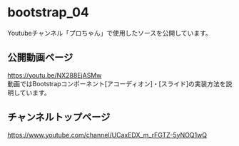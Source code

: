 # bootstrap_04
Youtubeチャンネル「プロちゃん」で使用したソースを公開しています。

## 公開動画ページ 
<https://youtu.be/NX288EjASMw>  
動画ではBootstrapコンポーネント[アコーディオン]・[スライド]の実装方法を説明しています。

## チャンネルトップページ  
<https://www.youtube.com/channel/UCaxEDX_m_rFGTZ-5yNOQ1wQ>

